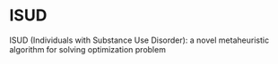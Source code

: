 # ISUD
ISUD (Individuals with Substance Use Disorder): a novel metaheuristic algorithm for solving optimization problem
